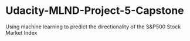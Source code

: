 # Udacity-MLND-Project-5-Capstone
Using machine learning to predict the directionality of the S&amp;P500 Stock Market Index
